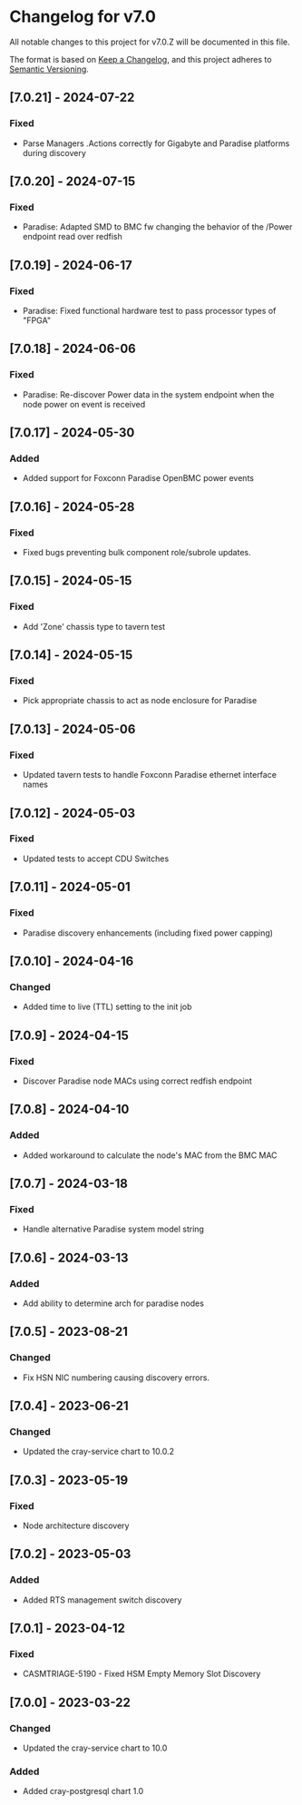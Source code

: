 # Changelog for v7.0

All notable changes to this project for v7.0.Z will be documented in this file.

The format is based on [Keep a Changelog](https://keepachangelog.com/en/1.0.0/),
and this project adheres to [Semantic Versioning](https://semver.org/spec/v2.0.0.html).

## [7.0.21] - 2024-07-22

### Fixed

- Parse Managers .Actions correctly for Gigabyte and Paradise platforms during discovery

## [7.0.20] - 2024-07-15

### Fixed

- Paradise: Adapted SMD to BMC fw changing the behavior of the /Power endpoint read over redfish

## [7.0.19] - 2024-06-17

### Fixed

- Paradise: Fixed functional hardware test to pass processor types of "FPGA"

## [7.0.18] - 2024-06-06

### Fixed

- Paradise: Re-discover Power data in the system endpoint when the node power on event is received

## [7.0.17] - 2024-05-30

### Added

- Added support for Foxconn Paradise OpenBMC power events

## [7.0.16] - 2024-05-28

### Fixed

- Fixed bugs preventing bulk component role/subrole updates.

## [7.0.15] - 2024-05-15

### Fixed

- Add 'Zone' chassis type to tavern test

## [7.0.14] - 2024-05-15

### Fixed

- Pick appropriate chassis to act as node enclosure for Paradise

## [7.0.13] - 2024-05-06

### Fixed

- Updated tavern tests to handle Foxconn Paradise ethernet interface names

## [7.0.12] - 2024-05-03

### Fixed

- Updated tests to accept CDU Switches

## [7.0.11] - 2024-05-01

### Fixed

- Paradise discovery enhancements (including fixed power capping)

## [7.0.10] - 2024-04-16

### Changed

- Added time to live (TTL) setting to the init job

## [7.0.9] - 2024-04-15

### Fixed

- Discover Paradise node MACs using correct redfish endpoint

## [7.0.8] - 2024-04-10

### Added

- Added workaround to calculate the node's MAC from the BMC MAC

## [7.0.7] - 2024-03-18

### Fixed

- Handle alternative Paradise system model string

## [7.0.6] - 2024-03-13

### Added

- Add ability to determine arch for paradise nodes

## [7.0.5] - 2023-08-21

### Changed

- Fix HSN NIC numbering causing discovery errors.

## [7.0.4] - 2023-06-21

### Changed

- Updated the cray-service chart to 10.0.2

## [7.0.3] - 2023-05-19

### Fixed

- Node architecture discovery

## [7.0.2] - 2023-05-03

### Added
- Added RTS management switch discovery

## [7.0.1] - 2023-04-12

### Fixed
- CASMTRIAGE-5190 - Fixed HSM Empty Memory Slot Discovery

## [7.0.0] - 2023-03-22

### Changed
- Updated the cray-service chart to 10.0

### Added
- Added cray-postgresql chart 1.0
